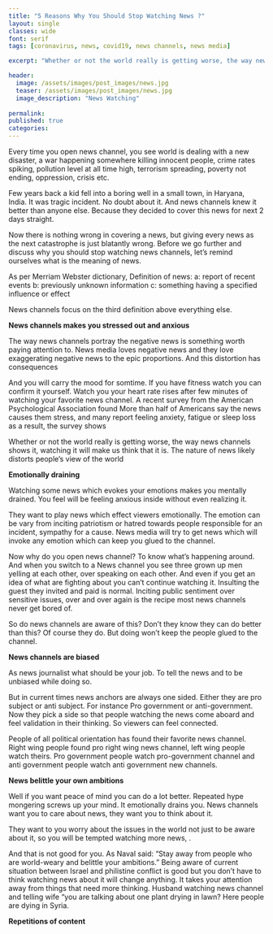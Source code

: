```yaml
---
title: "5 Reasons Why You Should Stop Watching News ?"
layout: single
classes: wide
font: serif
tags: [coronavirus, news, covid19, news channels, news media]

excerpt: "Whether or not the world really is getting worse, the way news channels portray news watching it will make us think that it is."

header:
  image: /assets/images/post_images/news.jpg
  teaser: /assets/images/post_images/news.jpg
  image_description: "News Watching"
  
permalink:
published: true
categories: 
---
```


Every time you open news channel, you see world is dealing with a new disaster, a war happening somewhere killing innocent people, crime rates spiking, pollution level at all time high, terrorism spreading, poverty not ending, oppression, crisis etc.

Few years back a kid fell into a boring well in a small town, in Haryana, India. It was tragic incident. No doubt about it. And news channels knew it better than anyone else. Because they decided to cover this news for next 2 days straight.

Now there is nothing wrong in covering a news, but giving every news as the next catastrophe is just blatantly wrong.
Before we go further and discuss why you should stop watching news channels, let’s remind ourselves what is the meaning of news.

As per Merriam Webster dictionary, Definition of news: 
a: report of recent events
b: previously unknown information
c: something having a specified influence or effect


News channels focus on the third definition above everything else. 

**News channels makes you stressed out and anxious**

The way news channels portray the negative news is something worth paying attention to. News media loves negative news and they love exaggerating negative news to the epic proportions. And this distortion has consequences

And you will carry the mood for somtime. If you have fitness watch you can confirm it yourself. Watch you your heart rate rises after few minutes of watching your favorite news channel.
A recent survey from the American Psychological Association found More than half of Americans say the news causes them stress, and many report feeling anxiety, fatigue or sleep loss as a result, the survey shows

Whether or not the world really is getting worse, the way news channels shows it, watching it will make us think that it is. The nature of news likely distorts people’s view of the world


**Emotionally draining**

Watching some news which evokes your emotions makes you mentally drained. You feel will be feeling anxious inside without even realizing it.

They want to play news which effect viewers emotionally. The emotion can be vary from inciting patriotism or hatred towards people responsible for an incident, sympathy for a cause. News media will try to get news which will invoke any emotion which can keep you glued to the channel. 

 Now why do you open news channel? To know what’s happening around. And when you switch to a News channel you see three grown up men yelling at each other, over speaking on each other. And even if you get an idea of what are fighting about you can’t continue watching it. Insulting the guest they invited and paid is normal. Inciting public sentiment over sensitive issues, over and over again is the recipe most news channels never get bored of. 


So do news channels are aware of this? Don’t they know they can do better than this? Of course they do. But doing won’t keep the people glued to the channel.


**News channels are biased**


As news journalist what should be your job. To tell the news and to be unbiased while doing so.

But in current times news anchors are always one sided. Either they are pro subject or anti subject. For instance Pro government or anti-government. Now they pick a side so that people watching the news come aboard and feel validation in their thinking. So viewers can feel connected. 

People of all political orientation has found their favorite news channel. Right wing people found pro right wing news channel, left wing people watch theirs. Pro government people watch pro-government channel and anti government people watch anti government new channels.



**News belittle your own ambitions**

Well if you want peace of mind you can do a lot better. Repeated hype mongering screws up your mind. It emotionally drains you. News channels want you to care about news, they want you to think about it. 

They want to you worry about the issues in the world not just to be aware about it, so you will be tempted watching more news, .

And that is not good for you. As Naval said:
“Stay away from people who are world-weary and belittle your ambitions.”
Being aware of current situation between Israel and philistine conflict is good but you don’t have to think watching news about it will change anything. It takes your attention away from things that need more thinking.
Husband watching news channel and telling wife “you are talking about one plant drying in lawn? Here people are dying in Syria. 

 
**Repetitions of content** 





